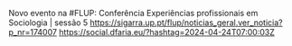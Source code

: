 Novo evento na #FLUP: Conferência Experiências profissionais em Sociologia | sessão 5 https://sigarra.up.pt/flup/noticias_geral.ver_noticia?p_nr=174007 https://social.dfaria.eu/?hashtag=2024-04-24T07:00:03Z